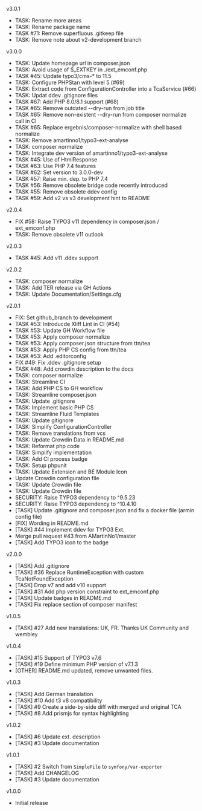 v3.0.1
* TASK: Rename more areas
* TASK: Rename package name
* TASK #71: Remove superfluous .gitkeep file
* TASK: Remove note about v2-development branch

v3.0.0
* TASK: Update homepage url in composer.json
* TASK: Avoid usage of $_EXTKEY in ./ext_emconf.php
* TASK #45: Update typo3/cms-* to 11.5
* TASK: Configure PHPStan with level 5 (#69)
* TASK: Extract code from ConfigurationController into a TcaService (#66)
* TASK: Updat ddev .gitignore files
* TASK #67: Add PHP 8.0/8.1 support (#68)
* TASK #65: Remove outdated --dry-run from job title
* TASK #65: Remove non-existent --dry-run from composer normalize call in CI
* TASK #65: Replace ergebnis/composer-normalize with shell based normalize
* TASK: Remove amartinno1/typo3-ext-analyse
* TASK: composer normalize
* TASK: Integrate dev version of amartinno1/typo3-ext-analyse
* TASK #45: Use of HtmlResponse
* TASK #63: Use PHP 7.4 features
* TASK #62: Set version to 3.0.0-dev
* TASK #57: Raise min. dep. to PHP 7.4
* TASK #56: Remove obsolete bridge code recently introduced
* TASK #55: Remove obsolete ddev config
* TASK #59: Add v2 vs v3 development hint to README

v2.0.4
* FIX #58: Raise TYPO3 v11 dependency in composer.json / ext_emconf.php
* TASK: Remove obsolete v11 outlook

v2.0.3
* TASK #45: Add v11 .ddev support

v2.0.2
* TASK: composer normalize
* TASK: Add TER release via GH Actions
* TASK: Update Documentation/Settings.cfg

v2.0.1
* FIX: Set github_branch to development
* TASK #53: Introducde Xliff Lint in CI (#54)
* TASK #53: Update GH Workflow file
* TASK #53: Apply composer normalize
* TASK #53: Apply composer.json structure from ttn/tea
* TASK #53: Apply PHP CS config from ttn/tea
* TASK #53: Add .editorconfig
* FIX #49: Fix .ddev .gitignore setup
* TASK #48: Add crowdin description to the docs
* TASK: composer normalize
* TASK: Streamline CI
* TASK: Add PHP CS to GH workflow
* TASK: Streamline composer.json
* TASK: Update .gitignore
* TASK: Implement basic PHP CS
* TASK: Streamline Fluid Templates
* TASK: Update gitignore
* TASK: Simplify ConfigurationController
* TASK: Remove translations from vcs
* TASK: Update Crowdin Data in README.md
* TASK: Reformat php code
* TASK: Simplify implementation
* TASK: Add CI process badge
* TASK: Setup phpunit
* TASK: Update Extension and BE Module Icon
* Update Crowdin configuration file
* TASK: Update Crowdin file
* TASK: Update Crowdin file
* SECURITY: Raise TYPO3 dependency to ^9.5.23
* SECURITY: Raise TYPO3 dependency to ^10.4.10
* [TASK] Update .gitignore and composer.json and fix a docker file (armin config file)
* [FIX] Wording in README.md
* [TASK] #44 Implement ddev for TYPO3 Ext.
* Merge pull request #43 from AMartinNo1/master
* [TASK] Add TYPO3 icon to the badge

v2.0.0
* [TASK] Add .gitignore
* [TASK] #36 Replace RuntimeException with custom TcaNotFoundException
* [TASK] Drop v7 and add v10 support
* [TASK] #31 Add php version constraint to ext_emconf.php
* [TASK] Update badges in README.md
* [TASK] Fix replace section of composer manifest

v1.0.5
* [TASK] #27 Add new translations: UK, FR. Thanks UK Community and wembley

v1.0.4
* [TASK] #15 Support of TYPO3 v7.6
* [TASK] #19 Define minimum PHP version of v7.1.3
* [OTHER] README.md updated, remove unwanted files.

v1.0.3
* [TASK] Add German translation
* [TASK] #10 Add t3 v8 compatibility
* [TASK] #9 Create a side-by-side diff with merged and original TCA
* [TASK] #8 Add prismjs for syntax highlighting

v1.0.2
* [TASK] #6 Update ext. description
* [TASK] #3 Update documentation

v1.0.1
* [TASK] #2 Switch from `SimpleFile` to `symfony/var-exporter`
* [TASK] Add CHANGELOG
* [TASK] #3 Update documentation

v1.0.0
* Initial release
